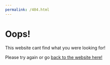 ```yaml
---
permalink: /404.html
---
```


# Oops!
This website cant find what you were looking for!


Please try again or go [back to the website here!](https://blixermations.github.io/RhythmComplex/)
